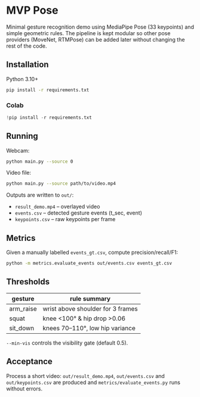 # MVP Pose

Minimal gesture recognition demo using MediaPipe Pose (33 keypoints) and
simple geometric rules. The pipeline is kept modular so other pose
providers (MoveNet, RTMPose) can be added later without changing the
rest of the code.

## Installation

Python 3.10+

```bash
pip install -r requirements.txt
```

### Colab

```python
!pip install -r requirements.txt
```

## Running

Webcam:

```bash
python main.py --source 0
```

Video file:

```bash
python main.py --source path/to/video.mp4
```

Outputs are written to `out/`:

* `result_demo.mp4` – overlayed video
* `events.csv` – detected gesture events (t_sec, event)
* `keypoints.csv` – raw keypoints per frame

## Metrics

Given a manually labelled `events_gt.csv`, compute precision/recall/F1:

```bash
python -m metrics.evaluate_events out/events.csv events_gt.csv
```

## Thresholds

| gesture    | rule summary                      |
|------------|-----------------------------------|
| arm_raise  | wrist above shoulder for 3 frames |
| squat      | knee <100° & hip drop >0.06       |
| sit_down   | knees 70–110°, low hip variance   |

`--min-vis` controls the visibility gate (default 0.5).

## Acceptance

Process a short video: `out/result_demo.mp4`, `out/events.csv` and
`out/keypoints.csv` are produced and `metrics/evaluate_events.py` runs
without errors.
